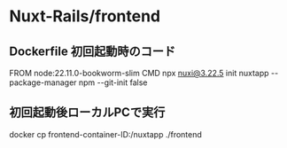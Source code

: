 # Nuxt-Rails/frontend

## Dockerfile 初回起動時のコード
FROM node:22.11.0-bookworm-slim
CMD npx nuxi@3.22.5 init nuxtapp --package-manager npm --git-init false

## 初回起動後ローカルPCで実行
docker cp frontend-container-ID:/nuxtapp ./frontend
